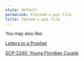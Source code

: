 ```yaml
---
style: default
permalink: Xfantem-s-poi-file
title: fantem-s-poi-file
---
```

You may also like:

[Letters to a Prophet](http://scp-wiki.net/letters-to-a-prophet)

[SCP-2240: Young Floridian Couple](http://scp-wiki.net/scp-2240)
